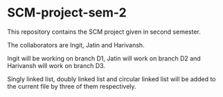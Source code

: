 # SCM-project-sem-2
This repository contains the SCM project given in second semester.

The collaborators are Ingit, Jatin and Harivansh.

Ingit will be working on branch D1, Jatin will work on branch D2 and Harivansh will work on branch D3.

Singly linked list, doubly linked list and circular linked list will be added to the current file by three of them respectively.  
